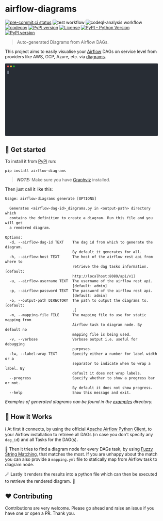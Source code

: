 # airflow-diagrams

[![pre-commit.ci status](https://results.pre-commit.ci/badge/github/feluelle/airflow-diagrams/master.svg)](https://results.pre-commit.ci/latest/github/feluelle/airflow-diagrams/master)
![test workflow](https://github.com/feluelle/airflow-diagrams/actions/workflows/test.yml/badge.svg)
![codeql-analysis workflow](https://github.com/feluelle/airflow-diagrams/actions/workflows/codeql-analysis.yml/badge.svg)
[![codecov](https://codecov.io/gh/feluelle/airflow-diagrams/branch/master/graph/badge.svg?token=J8UEP8IVY4)](https://codecov.io/gh/feluelle/airflow-diagrams)
[![PyPI version](https://img.shields.io/pypi/v/airflow-diagrams)](https://pypi.org/project/airflow-diagrams/)
[![License](https://img.shields.io/pypi/l/airflow-diagrams)](https://github.com/feluelle/airflow-diagrams/blob/master/LICENSE)
[![PyPI - Python Version](https://img.shields.io/pypi/pyversions/airflow-diagrams)](https://pypi.org/project/airflow-diagrams/)
[![PyPI version](https://img.shields.io/pypi/dm/airflow-diagrams)](https://pypi.org/project/airflow-diagrams/)

> Auto-generated Diagrams from Airflow DAGs.

This project aims to easily visualise your [Airflow](https://github.com/apache/airflow) DAGs on service level
from providers like AWS, GCP, Azure, etc. via [diagrams](https://github.com/mingrammer/diagrams).

![demo](assets/images/demo.svg)

## 🚀 Get started

To install it from [PyPI](https://pypi.org/) run:

```console
pip install airflow-diagrams
```

> **_NOTE:_** Make sure you have [Graphviz](https://www.graphviz.org/) installed.

Then just call it like this:

```console
Usage: airflow-diagrams generate [OPTIONS]

  Generates <airflow-dag-id>_diagrams.py in <output-path> directory which
  contains the definition to create a diagram. Run this file and you will get
  a rendered diagram.

Options:
  -d, --airflow-dag-id TEXT    The dag id from which to generate the diagram.
                               By default it generates for all.
  -h, --airflow-host TEXT      The host of the airflow rest api from where to
                               retrieve the dag tasks information.  [default:
                               http://localhost:8080/api/v1]
  -u, --airflow-username TEXT  The username of the airflow rest api.
                               [default: admin]
  -p, --airflow-password TEXT  The password of the airflow rest api.
                               [default: admin]
  -o, --output-path DIRECTORY  The path to output the diagrams to.  [default:
                               .]
  -m, --mapping-file FILE      The mapping file to use for static mapping from
                               Airflow task to diagram node. By default no
                               mapping file is being used.
  -v, --verbose                Verbose output i.e. useful for debugging
                               purposes.
  -lw, --label-wrap TEXT       Specify either a number for label width or a
                               separator to indicate when to wrap a label. By
                               default it does not wrap labels.
  --progress                   Specify whether to show a progress bar or not.
                               By default it does not show progress.
  --help                       Show this message and exit.
```

_Examples of generated diagrams can be found in the [examples](examples) directory._

## 🤔 How it Works

ℹ️ At first it connects, by using the official [Apache Airflow Python Client](https://github.com/apache/airflow-client-python), to your Airflow installation to retrieve all DAGs (in case you don't specify any `dag_id`) and all Tasks for the DAG(s).

🔮 Then it tries to find a diagram node for every DAGs task, by using [Fuzzy String Matching](https://github.com/seatgeek/thefuzz), that matches the most. If you are unhappy about the match you can also provide a `mapping.yml` file to statically map from Airflow task to diagram node.

🪄 Lastly it renders the results into a python file which can then be executed to retrieve the rendered diagram. 🎉

## ❤️ Contributing

Contributions are very welcome. Please go ahead and raise an issue if you have one or open a PR. Thank you.
